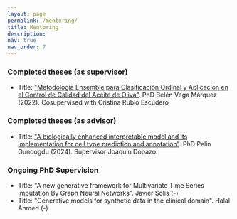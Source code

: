 ```yaml
---
layout: page
permalink: /mentoring/
title: Mentoring
description: 
nav: true
nav_order: 7
---
```




### Completed theses (as supervisor)
  - Title: ["Metodología Ensemble para Clasificación Ordinal y Aplicación en el Control de Calidad del Aceite de Oliva"](https://idus.us.es/handle/11441/133618). PhD Belén Vega Márquez (2022). Cosupervised with Cristina Rubio Escudero
  
### Completed theses (as advisor)
  - Title: ["A biologically enhanced interpretable model and its implementation for cell type prediction and annotation"](https://mlfpm.eu/projects-and-students/project9/). PhD Pelin Gundogdu (2024). Supervisor Joaquín Dopazo.

### Ongoing PhD Supervision
  - Title: "A new generative framework for Multivariate Time Series Imputation By Graph Neural Networks". Javier Solís (-)
  - Title: "Generative models for synthetic data in the clinical domain". Halal Ahmed (-)



